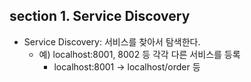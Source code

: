 ## section 1. Service Discovery

- Service Discovery: 서비스를 찾아서 탐색한다.
  - 예) localhost:8001, 8002 등 각각 다른 서비스를 등록
    - localhost:8001 -> localhost/order 등